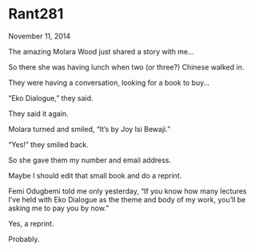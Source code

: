 # Rant281


November 11, 2014

The amazing Molara Wood just shared a story with me…

So there she was having lunch when two (or three?) Chinese walked in.

They were having a conversation, looking for a book to buy…

“Eko Dialogue,” they said.

They said it again.

Molara turned and smiled, “It’s by Joy Isi Bewaji.” 

“Yes!” they smiled back. 

So she gave them my number and email address.

Maybe I should edit that small book and do a reprint.

Femi Odugbemi told me only yesterday, “If you know how many lectures I’ve held with Eko Dialogue as the theme and body of my work, you’ll be asking me to pay you by now.”

Yes, a reprint. 

Probably.